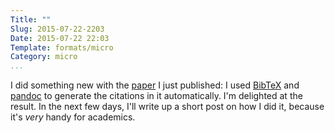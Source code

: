 ```yaml
---
Title: ""
Slug: 2015-07-22-2203
Date: 2015-07-22 22:03
Template: formats/micro
Category: micro
...
```


I did something new with the [paper] I just published: I used [BibTeX] and
[pandoc] to generate the citations in it automatically. I'm delighted at the
result. In the next few days, I'll write up a short post on how I did it,
because it's *very* handy for academics.

[paper]: http://www.chriskrycho.com/2015/not-exactly-a-millennium.html
[BibTeX]: http://www.bibtex.org
[pandoc]: http://pandoc.org
